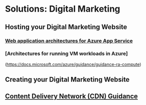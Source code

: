 # Solutions: Digital Marketing
## Hosting your Digital Marketing Website
### [Web application architectures for Azure App Service](https://docs.microsoft.com/azure/guidance/guidance-ra-app-service)
### [Architectures for running VM workloads in Azure]
(https://docs.microsoft.com/azure/guidance/guidance-ra-compute)
## Creating your Digital Marketing Website
## [Content Delivery Network (CDN) Guidance](https://docs.microsoft.com/azure/best-practices-cdn)